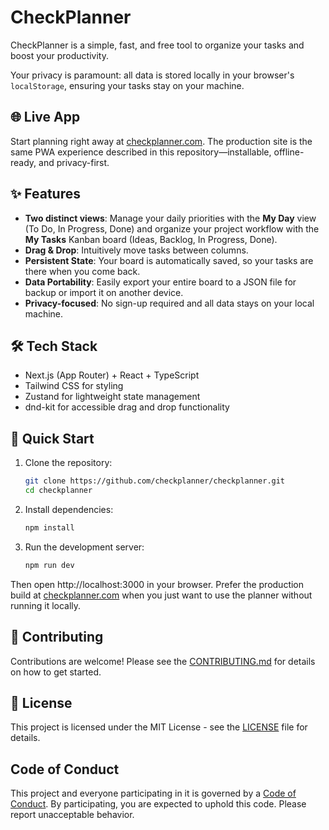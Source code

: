 # CheckPlanner

CheckPlanner is a simple, fast, and free tool to organize your tasks and boost
your productivity.

Your privacy is paramount: all data is stored locally in your browser's
`localStorage`, ensuring your tasks stay on your machine.

## 🌐 Live App

Start planning right away at [checkplanner.com](https://www.checkplanner.com).
The production site is the same PWA experience described in this
repository—installable, offline-ready, and privacy-first.

## ✨ Features

- **Two distinct views**: Manage your daily priorities with the **My Day** view
  (To Do, In Progress, Done) and organize your project workflow with the **My
  Tasks** Kanban board (Ideas, Backlog, In Progress, Done).
- **Drag & Drop**: Intuitively move tasks between columns.
- **Persistent State**: Your board is automatically saved, so your tasks are
  there when you come back.
- **Data Portability**: Easily export your entire board to a JSON file for
  backup or import it on another device.
- **Privacy-focused**: No sign-up required and all data stays on your local
  machine.

## 🛠️ Tech Stack

- Next.js (App Router) + React + TypeScript
- Tailwind CSS for styling
- Zustand for lightweight state management
- dnd-kit for accessible drag and drop functionality

## 🚀 Quick Start

1. Clone the repository:

   ```bash
   git clone https://github.com/checkplanner/checkplanner.git
   cd checkplanner
   ```

2. Install dependencies:

   ```bash
   npm install
   ```

3. Run the development server:

   ```bash
   npm run dev
   ```

Then open http://localhost:3000 in your browser. Prefer the production build at
[checkplanner.com](https://www.checkplanner.com) when you just want to use the
planner without running it locally.

## 🤝 Contributing

Contributions are welcome! Please see the [CONTRIBUTING.md](CONTRIBUTING.md) for
details on how to get started.

## 📜 License

This project is licensed under the MIT License - see the [LICENSE](LICENSE) file
for details.

## Code of Conduct

This project and everyone participating in it is governed by a
[Code of Conduct](CODE_OF_CONDUCT.md). By participating, you are expected to
uphold this code. Please report unacceptable behavior.

